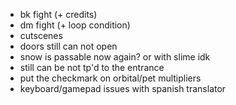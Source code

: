 * bk fight (+ credits)
* dm fight (+ loop condition)
* cutscenes
* doors still can not open
* snow is passable now again? or with slime idk
* still can be not tp'd to the entrance
* put the checkmark on orbital/pet multipliers
* keyboard/gamepad issues with spanish translator